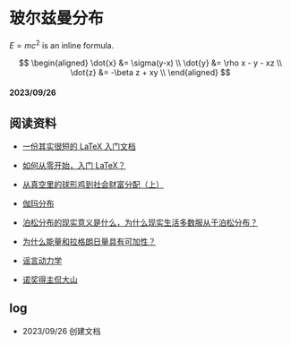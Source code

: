 # 玻尔兹曼分布

$E=mc^2$ is an inline formula.

$$
\begin{aligned}
\dot{x} &= \sigma(y-x) \\
\dot{y} &= \rho x - y - xz \\
\dot{z} &= -\beta z + xy \\
\end{aligned}
$$

#### 2023/09/26

## 阅读资料

- [一份其实很短的 LaTeX 入门文档 ](https://liam.page/2014/09/08/latex-introduction/)

- [如何从零开始，入门 LaTeX？](https://www.zhihu.com/question/62943097)

- [从真空里的球形鸡到社会财富分配（上）](https://yufree.cn/cn/2017/07/24/boltzmann-distribution-1/) 

- [伽玛分布](https://zh.wikipedia.org/zh-hans/%E4%BC%BD%E7%8E%9B%E5%88%86%E5%B8%83)

- [泊松分布的现实意义是什么，为什么现实生活多数服从于泊松分布？](https://www.zhihu.com/question/26441147)

- [为什么能量和拉格朗日量具有可加性？](https://zhuanlan.zhihu.com/p/658544699)

- [谣言动力学](https://yufree.cn/cn/2013/03/09/rumor/)

- [诺奖得主侃大山 ](https://yufree.cn/cn/2023/08/07/nobel/)

## log

- 2023/09/26 创建文档
